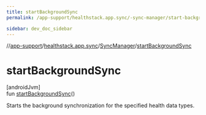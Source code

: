 ```yaml
---
title: startBackgroundSync
permalink: /app-support/healthstack.app.sync/-sync-manager/start-background-sync.html

sidebar: dev_doc_sidebar
---
```

//[app-support](../../../index.html)/[healthstack.app.sync](../index.html)/[SyncManager](index.html)/[startBackgroundSync](start-background-sync.html)



# startBackgroundSync



[androidJvm]\
fun [startBackgroundSync](start-background-sync.html)()



Starts the background synchronization for the specified health data types.




